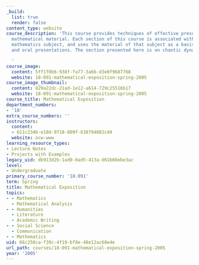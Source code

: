 ```yaml
---
_build:
  list: true
  render: false
content_type: website
course_description: 'This course provides techniques of effective presentation of
  mathematical material. Each section of this course is associated with a regular
  mathematics subject, and uses the material of that subject as a basis for written
  and oral presentations. The section presented here is on chaotic dynamical systems.

  '
course_image:
  content: 5ff1f0b6-938f-fa77-3a66-d3e0f9687768
  website: 18-091-mathematical-exposition-spring-2005
course_image_thumbnail:
  content: 829a22dc-21ad-1e12-a614-729c25516b17
  website: 18-091-mathematical-exposition-spring-2005
course_title: Mathematical Exposition
department_numbers:
- '18'
extra_course_numbers: ''
instructors:
  content:
  - 611c234b-e18d-9718-809f-638794082cd4
  website: ocw-www
learning_resource_types:
- Lecture Notes
- Projects with Examples
legacy_uid: db913d2b-1ad0-0ad5-413a-d61b08ebe3ac
level:
- Undergraduate
primary_course_number: '18.091'
term: Spring
title: Mathematical Exposition
topics:
- - Mathematics
  - Mathematical Analysis
- - Humanities
  - Literature
  - Academic Writing
- - Social Science
  - Communication
- - Mathematics
uid: 66c250ca-f39c-4f19-bf8e-48e12ac68e4e
url_path: courses/18-091-mathematical-exposition-spring-2005
year: '2005'
---
```

